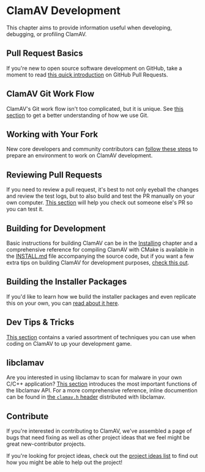 # ClamAV Development

This chapter aims to provide information useful when developing, debugging, or profiling ClamAV.

## Pull Request Basics

If you're new to open source software development on GitHub, take a moment to read [this quick introduction](Development/github-pr-basics.md) on GitHub Pull Requests.

## ClamAV Git Work Flow

ClamAV's Git work flow isn't too complicated, but it is unique. See [this section](Development/clamav-git-work-flow.md) to get a better understanding of how we use Git.

## Working with Your Fork

New core developers and community contributors can [follow these steps](Development/personal-forks.md) to prepare an environment to work on ClamAV development.

## Reviewing Pull Requests

If you need to review a pull request, it's best to not only eyeball the changes and review the test logs, but to also build and test the PR manually on your own computer. [This section](Development/testing-pull-requests.md) will help you check out someone else's PR so you can test it.

## Building for Development

Basic instructions for building ClamAV can be in the [Installing](Installing.md) chapter and a comprehensive reference for compiling ClamAV with CMake is available in the [INSTALL.md](https://github.com/Cisco-Talos/clamav/blob/main/INSTALL.md) file accompanying the source code, but if you want a few extra tips on building ClamAV for development purposes, [check this out](Development/development-builds.md).

## Building the Installer Packages

If you'd like to learn how we build the installer packages and even replicate this on your own, you can [read about it here](Development/build-installer-packages.md).

## Dev Tips & Tricks

[This section](Development/tips-and-tricks.md) contains a varied assortment of techniques you can use when coding on ClamAV to up your development game.

## libclamav

Are you interested in using libclamav to scan for malware in your own C/C++ application? [This section](Development/libclamav.md) introduces the most important functions of the libclamav API. For a more comprehensive reference, inline documention can be found in [the `clamav.h` header](https://github.com/Cisco-Talos/clamav/blob/main/libclamav/clamav.h) distributed with libclamav.

## Contribute

If you're interested in contributing to ClamAV, we've assembled a page of bugs that need fixing as well as other project ideas that we feel might be great new-contributor projects.

If you're looking for project ideas, check out the [project ideas list](Development/Contribute.md) to find out how you might be able to help out the project!
